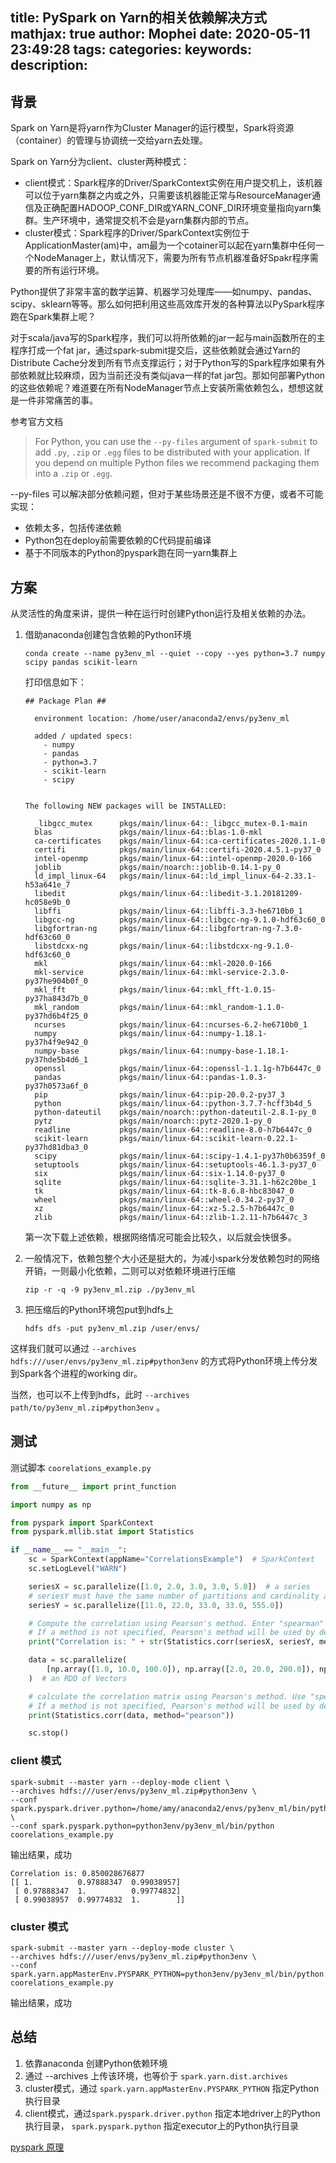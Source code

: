 title: PySpark on Yarn的相关依赖解决方式
mathjax: true
author: Mophei
date: 2020-05-11 23:49:28
tags:
categories:
keywords:
description:
---
## 背景

Spark on Yarn是将yarn作为Cluster Manager的运行模型，Spark将资源（container）的管理与协调统一交给yarn去处理。

Spark on Yarn分为client、cluster两种模式：

- client模式：Spark程序的Driver/SparkContext实例在用户提交机上，该机器可以位于yarn集群之内或之外，只需要该机器能正常与ResourceManager通信及正确配置HADOOP_CONF_DIR或YARN_CONF_DIR环境变量指向yarn集群。生产环境中，通常提交机不会是yarn集群内部的节点。
- cluster模式：Spark程序的Driver/SparkContext实例位于ApplicationMaster(am)中，am最为一个cotainer可以起在yarn集群中任何一个NodeManager上，默认情况下，需要为所有节点机器准备好Spakr程序需要的所有运行环境。

Python提供了非常丰富的数学运算、机器学习处理库——如numpy、pandas、scipy、sklearn等等。那么如何把利用这些高效库开发的各种算法以PySpark程序跑在Spark集群上呢？

对于scala/java写的Spark程序，我们可以将所依赖的jar一起与main函数所在的主程序打成一个fat jar，通过spark-submit提交后，这些依赖就会通过Yarn的Distribute Cache分发到所有节点支撑运行；对于Python写的Spark程序如果有外部依赖就比较麻烦，因为当前还没有类似java一样的fat jar包。那如何部署Python的这些依赖呢？难道要在所有NodeManager节点上安装所需依赖包么，想想这就是一件非常痛苦的事。

参考官方文档

> For Python, you can use the `--py-files` argument of `spark-submit` to add `.py`, `.zip` or `.egg` files to be distributed with your application. If you depend on multiple Python files we recommend packaging them into a `.zip` or `.egg`.

--py-files 可以解决部分依赖问题，但对于某些场景还是不很不方便，或者不可能实现：

- 依赖太多，包括传递依赖
- Python包在deploy前需要依赖的C代码提前编译
- 基于不同版本的Python的pyspark跑在同一yarn集群上

## 方案

从灵活性的角度来讲，提供一种在运行时创建Python运行及相关依赖的办法。

1. 借助anaconda创建包含依赖的Python环境

   ```shell
   conda create --name py3env_ml --quiet --copy --yes python=3.7 numpy scipy pandas scikit-learn
   ```

   打印信息如下：

   ```
   ## Package Plan ##
   
     environment location: /home/user/anaconda2/envs/py3env_ml
   
     added / updated specs:
       - numpy
       - pandas
       - python=3.7
       - scikit-learn
       - scipy
   
   
   The following NEW packages will be INSTALLED:
   
     _libgcc_mutex      pkgs/main/linux-64::_libgcc_mutex-0.1-main
     blas               pkgs/main/linux-64::blas-1.0-mkl
     ca-certificates    pkgs/main/linux-64::ca-certificates-2020.1.1-0
     certifi            pkgs/main/linux-64::certifi-2020.4.5.1-py37_0
     intel-openmp       pkgs/main/linux-64::intel-openmp-2020.0-166
     joblib             pkgs/main/noarch::joblib-0.14.1-py_0
     ld_impl_linux-64   pkgs/main/linux-64::ld_impl_linux-64-2.33.1-h53a641e_7
     libedit            pkgs/main/linux-64::libedit-3.1.20181209-hc058e9b_0
     libffi             pkgs/main/linux-64::libffi-3.3-he6710b0_1
     libgcc-ng          pkgs/main/linux-64::libgcc-ng-9.1.0-hdf63c60_0
     libgfortran-ng     pkgs/main/linux-64::libgfortran-ng-7.3.0-hdf63c60_0
     libstdcxx-ng       pkgs/main/linux-64::libstdcxx-ng-9.1.0-hdf63c60_0
     mkl                pkgs/main/linux-64::mkl-2020.0-166
     mkl-service        pkgs/main/linux-64::mkl-service-2.3.0-py37he904b0f_0
     mkl_fft            pkgs/main/linux-64::mkl_fft-1.0.15-py37ha843d7b_0
     mkl_random         pkgs/main/linux-64::mkl_random-1.1.0-py37hd6b4f25_0
     ncurses            pkgs/main/linux-64::ncurses-6.2-he6710b0_1
     numpy              pkgs/main/linux-64::numpy-1.18.1-py37h4f9e942_0
     numpy-base         pkgs/main/linux-64::numpy-base-1.18.1-py37hde5b4d6_1
     openssl            pkgs/main/linux-64::openssl-1.1.1g-h7b6447c_0
     pandas             pkgs/main/linux-64::pandas-1.0.3-py37h0573a6f_0
     pip                pkgs/main/linux-64::pip-20.0.2-py37_3
     python             pkgs/main/linux-64::python-3.7.7-hcff3b4d_5
     python-dateutil    pkgs/main/noarch::python-dateutil-2.8.1-py_0
     pytz               pkgs/main/noarch::pytz-2020.1-py_0
     readline           pkgs/main/linux-64::readline-8.0-h7b6447c_0
     scikit-learn       pkgs/main/linux-64::scikit-learn-0.22.1-py37hd81dba3_0
     scipy              pkgs/main/linux-64::scipy-1.4.1-py37h0b6359f_0
     setuptools         pkgs/main/linux-64::setuptools-46.1.3-py37_0
     six                pkgs/main/linux-64::six-1.14.0-py37_0
     sqlite             pkgs/main/linux-64::sqlite-3.31.1-h62c20be_1
     tk                 pkgs/main/linux-64::tk-8.6.8-hbc83047_0
     wheel              pkgs/main/linux-64::wheel-0.34.2-py37_0
     xz                 pkgs/main/linux-64::xz-5.2.5-h7b6447c_0
     zlib               pkgs/main/linux-64::zlib-1.2.11-h7b6447c_3
   ```

   第一次下载上述依赖，根据网络情况可能会比较久，以后就会快很多。

2. 一般情况下，依赖包整个大小还是挺大的，为减小spark分发依赖包时的网络开销，一则最小化依赖，二则可以对依赖环境进行压缩

   ```shell
   zip -r -q -9 py3env_ml.zip ./py3env_ml
   ```

3. 把压缩后的Python环境包put到hdfs上

   ```shell
   hdfs dfs -put py3env_ml.zip /user/envs/
   ```

这样我们就可以通过 `--archives hdfs:///user/envs/py3env_ml.zip#python3env` 的方式将Python环境上传分发到Spark各个进程的working dir。

当然，也可以不上传到hdfs，此时 `--archives path/to/py3env_ml.zip#python3env` 。

## 测试

测试脚本 `coorelations_example.py`

```python
from __future__ import print_function

import numpy as np

from pyspark import SparkContext
from pyspark.mllib.stat import Statistics

if __name__ == "__main__":
    sc = SparkContext(appName="CorrelationsExample")  # SparkContext
    sc.setLogLevel("WARN")

    seriesX = sc.parallelize([1.0, 2.0, 3.0, 3.0, 5.0])  # a series
    # seriesY must have the same number of partitions and cardinality as seriesX
    seriesY = sc.parallelize([11.0, 22.0, 33.0, 33.0, 555.0])

    # Compute the correlation using Pearson's method. Enter "spearman" for Spearman's method.
    # If a method is not specified, Pearson's method will be used by default.
    print("Correlation is: " + str(Statistics.corr(seriesX, seriesY, method="pearson")))

    data = sc.parallelize(
        [np.array([1.0, 10.0, 100.0]), np.array([2.0, 20.0, 200.0]), np.array([5.0, 33.0, 366.0])]
    )  # an RDD of Vectors

    # calculate the correlation matrix using Pearson's method. Use "spearman" for Spearman's method.
    # If a method is not specified, Pearson's method will be used by default.
    print(Statistics.corr(data, method="pearson"))

    sc.stop()
```

### client 模式

```shell
spark-submit --master yarn --deploy-mode client \
--archives hdfs:///user/envs/py3env_ml.zip#python3env \
--conf spark.pyspark.driver.python=/home/amy/anaconda2/envs/py3env_ml/bin/python \
--conf spark.pyspark.python=python3env/py3env_ml/bin/python coorelations_example.py
```

输出结果，成功

```
Correlation is: 0.850028676877
[[ 1.          0.97888347  0.99038957]
 [ 0.97888347  1.          0.99774832]
 [ 0.99038957  0.99774832  1.        ]]
```

### cluster 模式

```shell
spark-submit --master yarn --deploy-mode cluster \
--archives hdfs:///user/envs/py3env_ml.zip#python3env \
--conf spark.yarn.appMasterEnv.PYSPARK_PYTHON=python3env/py3env_ml/bin/python coorelations_example.py
```

输出结果，成功

## 总结

1. 依靠anaconda 创建Python依赖环境
2. 通过 --archives 上传该环境，也等价于 `spark.yarn.dist.archives`
3. cluster模式，通过 `spark.yarn.appMasterEnv.PYSPARK_PYTHON` 指定Python执行目录
4. client模式，通过`spark.pyspark.driver.python` 指定本地driver上的Python执行目录， `spark.pyspark.python` 指定executor上的Python执行目录


[pyspark 原理](https://cwiki.apache.org/confluence/display/SPARK/PySpark+Internals)